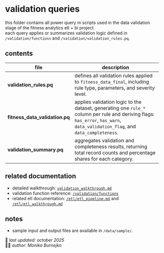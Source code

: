 # validation queries
this folder contains all power query m scripts used in the data validation stage of the fitness analytics etl + bi project.  
each query applies or summarizes validation logic defined in `/validation/functions` and `/validation/validation_rules.pq`.

## contents
| file | description |
|------|--------------|
| **validation_rules.pq** | defines all validation rules applied to `fitness_data_final`, including rule type, parameters, and severity level. |
| **fitness_data_validation.pq** | applies validation logic to the dataset, generating one `rule_*` column per rule and deriving flags: `has_error`, `has_warn`, `data_validation_flag`, and `data_completeness`. |
| **validation_summary.pq** | aggregates validation and completeness results, returning total record counts and percentage shares for each category. |

## related documentation
- detailed walkthrough: [`validation_walkthrough.md`](../validation_walkthrough.md)  
- validation function reference: [`/validation/functions`](../functions)  
- related etl documentation: [`/etl/etl_pipeline.md`](../../etl/etl_pipeline.md) and [`/etl/etl_walkthrough.md`](../../etl/etl_walkthrough.md)

## notes
- sample input and output files are available in `/data/sample/`.

📅 *last updated: october 2025*  
👩‍💻 *author: Monika Burnejko*
